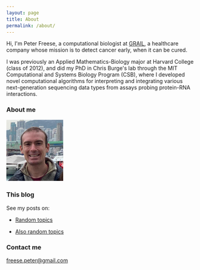 ```yaml
---
layout: page
title: About
permalink: /about/
---
```


Hi, I'm Peter Freese, a computational biologist at [GRAIL](https://www.grail.com), a healthcare company whose mission is to detect cancer early, when it can be cured.

I was previously an Applied Mathematics-Biology major at Harvard College (class of 2012), and did my PhD in Chris Burge's lab through the MIT Computational and Systems Biology Program (CSB), where I developed novel computational algorithms for interpreting and integrating various next-generation sequencing data types from assays probing protein-RNA interactions.

### About me

<img src="/images/freese_peter_headshot.jpg" width="150">

### This blog

See my posts on:

- [Random topics](https://pfreese.github.io/tag/random/)

- <a href="https://pfreese.github.io/tag/random/" target="blank">Also random topics</a>

### Contact me

[freese.peter@gmail.com](mailto:freese.peter@gmail.com)
